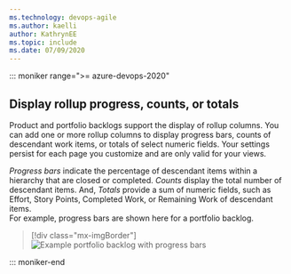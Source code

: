 ```yaml
---
ms.technology: devops-agile
ms.author: kaelli
author: KathrynEE
ms.topic: include
ms.date: 07/09/2020
---
```



::: moniker range=">= azure-devops-2020"  

## Display rollup progress, counts, or totals 

Product and portfolio backlogs support the display of rollup columns. You can add one or more rollup columns to display progress bars, counts of descendant work items, or totals of select numeric fields. Your settings persist for each page you customize and are only valid for your views.

*Progress bars* indicate the percentage of descendant items within a hierarchy that are closed or completed. *Counts* display the total number of descendant items. And, *Totals* provide a sum of numeric fields, such as Effort, Story Points, Completed Work, or Remaining Work of descendant items.     
For example, progress bars are shown here for a portfolio backlog. 

> [!div class="mx-imgBorder"]  
> ![Example portfolio backlog with progress bars](/azure/devops/boards/backlogs/media/rollup/epic-featurs-progress-user-stories-50-percent.png)

::: moniker-end 